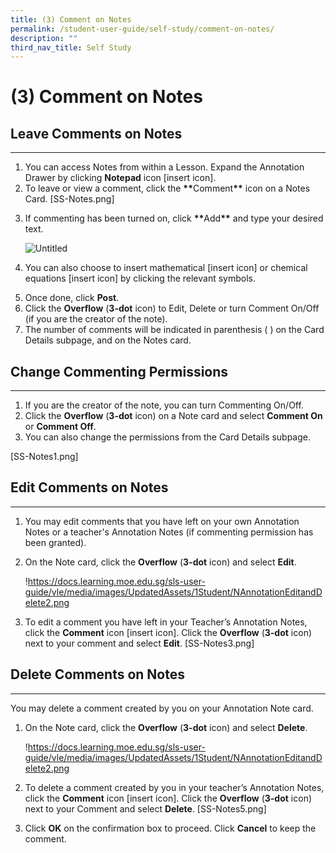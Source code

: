 ```yaml
---
title: (3) Comment on Notes
permalink: /student-user-guide/self-study/comment-on-notes/
description: ""
third_nav_title: Self Study
---
```

<h1 id="-3-comment-on-notes">(3) Comment on Notes</h1>
<h2 id="leave-comments-on-notes">Leave Comments on Notes</h2>
<hr>
<ol>
<li>You can access Notes from within a Lesson. Expand the Annotation Drawer by clicking <strong>Notepad</strong> icon [insert icon].</li>
<li>To leave or view a comment, click the <strong><strong><strong>**</strong></strong></strong>Comment<strong><strong><strong>**</strong></strong></strong> icon on a Notes Card. [SS-Notes.png] </li>
<li><p>If commenting has been turned on, click <strong>**</strong>Add<strong>**</strong> and type your desired text.</p>
<p> <img alt="Untitled" src="https://s3-us-west-2.amazonaws.com/secure.notion-static.com/3a4461c6-9dc5-4331-b721-6712cef7fdeb/Untitled.png"></p>
</li>
<li><p>You can also choose to insert mathematical [insert icon] or chemical equations [insert icon] by clicking the relevant symbols.</p>
</li>
<li>Once done, click <strong>Post</strong>.</li>
<li>Click the <strong>Overflow</strong> (<strong>3-dot</strong> icon) to Edit, Delete or turn Comment On/Off (if you are the creator of the note).</li>
<li>The number of comments will be indicated in parenthesis ( ) on the Card Details subpage, and on the Notes card.</li>
</ol>
<h2 id="change-commenting-permissions">Change Commenting Permissions</h2>
<hr>
<ol>
<li>If you are the creator of the note, you can turn Commenting On/Off.</li>
<li>Click the <strong>Overflow</strong> (<strong>3-dot</strong> icon) on a Note card and select <strong>Comment On</strong> or <strong>Comment Off</strong>.</li>
<li>You can also change the permissions from the Card Details subpage.</li>
</ol>
<p>[SS-Notes1.png]</p>
<h2 id="-edit-comments-on-notes-"><strong>Edit Comments on Notes</strong></h2>
<hr>
<ol>
<li>You may edit comments that you have left on your own Annotation Notes or a teacher's Annotation Notes (if commenting permission has been granted).</li>
<li><p>On the Note card, click the <strong>Overflow</strong> (<strong>3-dot</strong> icon) and select <strong>Edit</strong>. </p>
<p> !<a href="https://docs.learning.moe.edu.sg/sls-user-guide/vle/media/images/UpdatedAssets/1Student/NAnnotationEditandDelete2.png">https://docs.learning.moe.edu.sg/sls-user-guide/vle/media/images/UpdatedAssets/1Student/NAnnotationEditandDelete2.png</a></p>
</li>
<li><p>To edit a comment you have left in your Teacher’s Annotation Notes, click the <strong>Comment</strong> icon [insert icon]. Click the <strong>Overflow</strong> (<strong>3-dot</strong> icon) next to your comment and select <strong>Edit</strong>. [SS-Notes3.png]</p>
</li>
</ol>
<h2 id="-delete-comments-on-notes-"><strong>Delete Comments on Notes</strong></h2>
<hr>
<p>You may delete a comment created by you on your Annotation Note card.</p>
<ol>
<li><p>On the Note card, click the <strong>Overflow</strong> (<strong>3-dot</strong> icon) and select <strong>Delete</strong>. </p>
<p> !<a href="https://docs.learning.moe.edu.sg/sls-user-guide/vle/media/images/UpdatedAssets/1Student/NAnnotationEditandDelete2.png">https://docs.learning.moe.edu.sg/sls-user-guide/vle/media/images/UpdatedAssets/1Student/NAnnotationEditandDelete2.png</a></p>
</li>
<li><p>To delete a comment created by you in your teacher’s Annotation Notes, click the <strong>Comment</strong> icon [insert icon]. Click the <strong>Overflow</strong> (<strong>3-dot</strong> icon) next to your Comment and select <strong>Delete</strong>. [SS-Notes5.png]</p>
</li>
<li>Click <strong>OK</strong> on the confirmation box to proceed. Click <strong>Cancel</strong> to keep the comment.</li>
</ol>